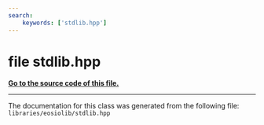```yaml
---
search:
    keywords: ['stdlib.hpp']
---
```


# file stdlib.hpp

**[Go to the source code of this file.](stdlib_8hpp_source.md)**


----------------------------------------
The documentation for this class was generated from the following file: `libraries/eosiolib/stdlib.hpp`
